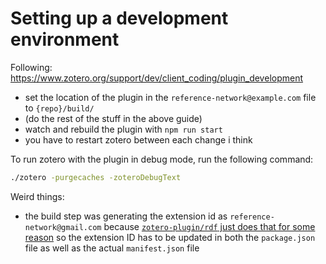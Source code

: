 # Setting up a development environment

Following: https://www.zotero.org/support/dev/client_coding/plugin_development

- set the location of the plugin in the `reference-network@example.com` file to `{repo}/build/`
- (do the rest of the stuff in the above guide)
- watch and rebuild the plugin with `npm run start`
- you have to restart zotero between each change i think

To run zotero with the plugin in debug mode, run the following command:

```sh
./zotero -purgecaches -zoteroDebugText
```

Weird things:
- the build step was generating the extension id as `reference-network@gmail.com` because [`zotero-plugin/rdf` just does that for some reason](https://github.com/retorquere/zotero-plugin/blob/ab40ae4ba59d2b6a3fcce3222d415d9b5d72b14b/rdf.ts#L16)
  so the extension ID has to be updated in both the `package.json` file as well as the actual `manifest.json` file
